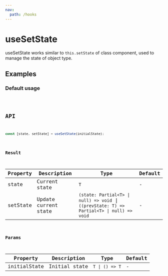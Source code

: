 ```yaml
---
nav:
  path: /hooks
---
```


# useSetState

useSetState works similar to `this.setState` of class component, used to manage the state of object type.

## Examples

### Default usage

<code src="./demo/demo1.tsx" />

## API

```typescript
const [state, setState] = useSetState(initialState);
```

### Result

| Property | Description          | Type                                                                                      | Default |
| -------- | -------------------- | ----------------------------------------------------------------------------------------- | ------- |
| state    | Current state        | `T`                                                                                       | -       |
| setState | Update current state | `(state: Partial<T> \| null) => void` \| `((prevState: T) => Partial<T> \| null) => void` | -       |

### Params

| Property     | Description   | Type           | Default |
| ------------ | ------------- | -------------- | ------- |
| initialState | Initial state | `T \| () => T` | -       |
